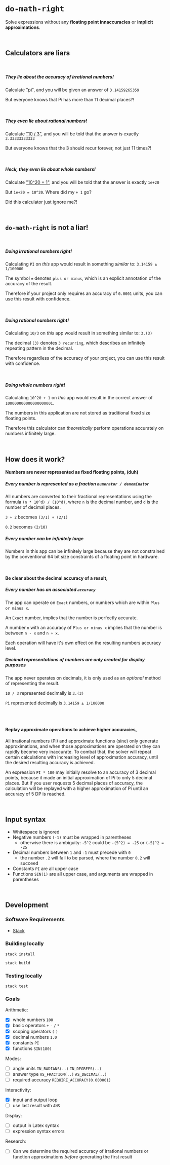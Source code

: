 # `do-math-right`

Solve expressions without any <strong>floating point innaccuracies</strong> or <strong> implicit approximations</strong>.

<br>

## Calculators are liars

<br>

##### They lie about the accuracy of irrational numbers!

Calculate ["pi"](https://www.google.com/search?q=pi), and you will be given an answer of `3.14159265359`

But everyone knows that Pi has more than 11 decimal places?!

<br>

##### They even lie about rational numbers!

Calculate ["10 / 3"](https://www.google.com/search?q=10/3), and you will be told that the answer is exactly `3.33333333333`

But everyone knows that the 3 should recur forever, not just 11 times?!

<br>

##### Heck, they even lie about whole numbers!

Calculate ["10^20 + 1"](https://www.google.com/search?q=10^20%2b1), and you will be told that the answer is exactly `1e+20`

But `1e+20 = 10^20`. Where did my `+ 1` go?

Did this calculator just ignore me?!

<br>

## `do-math-right` is not a liar!

<br>

##### Doing irrational numbers right!

Calculating `PI` on _this_ app would result in something _similar_ to: `3.14159 ± 1/100000`

The symbol `±` denotes `plus or minus`, which is an explicit annotation of the accuracy of the result.

Therefore if your project only requires an accuracy of `0.0001` units, you can use this result with confidence.

<br>

##### Doing rational numbers right!

Calculating `10/3` on _this_ app would result in something similar to: `3.(3)`

The decimal `(3)` denotes `3 recurring`, which describes an infinitely repeating pattern in the decimal.

Therefore regardless of the accuracy of your project, you can use this result with confidence.

<br>

##### Doing whole numbers right!

Calculating `10^20 + 1` on _this_ app would result in the correct answer of `100000000000000000001`.

The numbers in this application are not stored as traditional fixed size floating points.

Therefore this calculator can _theoretically_ perform operations accurately on numbers infinitely large.

<br>

## How does it work?

#### Numbers are never represented as fixed floating points, (duh)

##### Every number is represented as a fraction `numerator / denominator`

All numbers are converted to their fractional representations using the formula `(n * 10^d) / (10^d)`, where `n` is the decimal number, and `d` is the number of decimal places.

`3 + 2` becomes `(3/1) + (2/1)`

`0.2` becomes `(2/10)`

##### Every number can be infinitely large

Numbers in this app can be infinitely large because they are not constrained by the conventional 64 bit size constraints of a floating point in hardware.

<br>

#### Be clear about the decimal accuracy of a result,

##### Every number has an associated `accuracy`

The app can operate on `Exact` numbers, or numbers which are within `Plus or minus x`.

An `Exact` number, implies that the number is perfectly accurate.

A number `n` with an accuracy of `Plus or minus x` implies that the number is between `n - x` and `n + x`.

Each operation will have it's own effect on the resulting numbers accuracy level.

##### Decimal representations of numbers are only created for display purposes

The app never operates on decimals, it is only used as an _optional_ method of representing the result.

`10 / 3` represented decimally is `3.(3)`

`Pi` represented decimally is `3.14159 ± 1/100000`

<br>

<br>

#### Replay approximate operations to achieve higher accuracies,

All irrational numbers (Pi) and approximate functions (sine) only generate approximations, and when those approximations are operated on they can rapidly become very inaccurate. To combat that, the solver will repeat certain calculations with increasing level of approximation accuracy, until the desired resulting accuracy is achieved.

An expression `PI * 100` may initially resolve to an accuracy of 3 decimal points, because it made an initial approximation of Pi to only 5 decimal places. But if you user requests 5 decimal places of accuracy, the calculation will be replayed with a higher approximation of Pi until an accuracy of 5 DP is reached.

<br>

## Input syntax

- Whitespace is ignored
- Negative numbers `(-1)` must be wrapped in parentheses
    - otherwise there is ambiguity: `-5^2` could be `-(5^2) = -25` or `(-5)^2 = -25`
- Decimal numbers between `1` and `-1` must precede with `0`
    - the number `.2` will fail to be parsed, where the number `0.2` will succeed
- Constants `PI` are all upper case
- Functions `SIN(1)` are all upper case, and arguments are wrapped in parentheses

<br>

## Development

### Software Requirements

- [Stack](https://docs.haskellstack.org/en/stable/README/)

### Building locally

`stack install`

`stack build`

### Testing locally

`stack test`

### Goals

Arithmetic:

- [x] whole numbers `100`
- [x] basic operators `+` `-` `/` `*`
- [x] scoping operators `(` `)`
- [x] decimal numbers `1.0`
- [x] constants `PI`
- [x] functions `SIN(180)`

Modes:

- [ ] angle units `IN_RADIANS(..)` `IN_DEGREES(..)`
- [ ] answer type `AS_FRACTION(..)` `AS_DECIMAL(..)`
- [ ] required accuracy `REQUIRE_ACCURACY(0.000001)`

Interactivity:

- [x] input and output loop
- [ ] use last result with `ANS`

Display:

- [ ] output in Latex syntax
- [ ] expression syntax errors

Research:

- [ ] Can we determine the required accuracy of irrational numbers or function approximations _before_ generating the first result

<br>
